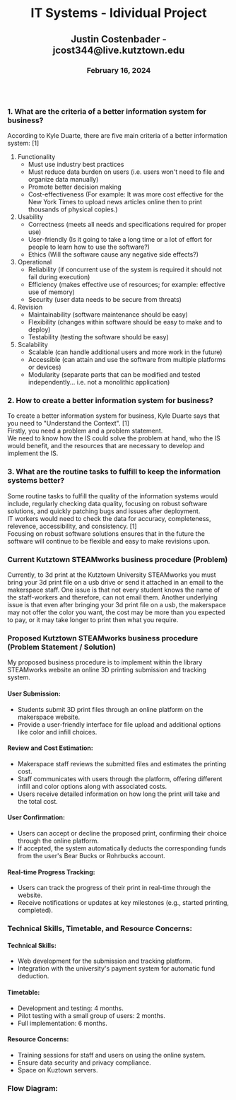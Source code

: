 <h1 align="center"> IT Systems - Idividual Project </h1>
<h2 align="center"> Justin Costenbader - jcost344@live.kutztown.edu </h2>
<h3 align="center"> February 16, 2024 </h3>
<p>
<br>
<br>
</p>

### 1. What are the criteria of a better information system for business?

According to Kyle Duarte, there are five main criteria of a better information system: [1]
1. Functionality
    * Must use industry best practices
    * Must reduce data burden on users (i.e. users won't need to file and organize data manually)
    * Promote better decision making
    * Cost-effectiveness (For example: It was more cost effective for the New York Times to upload news articles online then to print thousands of physical copies.)
2. Usability
    * Correctness (meets all needs and specifications required for proper use)
    * User-friendly (Is it going to take a long time or a lot of effort for people to learn how to use the software?)
    * Ethics (Will the software cause any negative side effects?)
3. Operational
    * Reliability (if concurrent use of the system is required it should not fail during execution)
    * Efficiency (makes effective use of resources; for example: effective use of memory)
    * Security (user data needs to be secure from threats)
4. Revision
    * Maintainability (software maintenance should be easy)
    * Flexibility (changes within software should be easy to make and to deploy)
    * Testability (testing the software should be easy)
5. Scalability
    * Scalable (can handle additional users and more work in the future)
    * Accessible (can attain and use the software from multiple platforms or devices)
    * Modularity (separate parts that can be modified and tested independently... i.e. not a monolithic application)

### 2. How to create a better information system for business?

To create a better information system for business, Kyle Duarte says that you need to "Understand the Context". [1]
<br>
Firstly, you need a problem and a problem statement.
<br>
We need to know how the IS could solve the problem at hand, who the IS would benefit, and the resources that are necessary to develop and implement the IS.

### 3. What are the routine tasks to fulfill to keep the information systems better?

Some routine tasks to fulfill the quality of the information systems would include, regularly checking data quality, focusing on robust software solutions, and quickly patching bugs and issues after deployment.
<br>
IT workers would need to check the data for accuracy, completeness, relevence, accessibility, and consistency. [1]
<br>
Focusing on robust software solutions ensures that in the future the software will continue to be flexible and easy to make revisions upon.


### Current Kutztown STEAMworks business procedure (Problem)

Currently, to 3d print at the Kutztown University STEAMworks you must bring your 3d print file on a usb drive or send it attached in an email to the makerspace staff. 
One issue is that not every student knows the name of the staff-workers and therefore, can not email them.
Another underlying issue is that even after bringing your 3d print file on a usb, the makerspace may not offer the color you want, the cost may be more than you expected to pay, or it may take longer to print then what you require.

### Proposed Kutztown STEAMworks business procedure (Problem Statement / Solution)

My proposed business procedure is to implement within the library STEAMworks website an online 3D printing submission and tracking system.

#### User Submission:
* Students submit 3D print files through an online platform on the makerspace website.
* Provide a user-friendly interface for file upload and additional options like color and infill choices.

#### Review and Cost Estimation:
* Makerspace staff reviews the submitted files and estimates the printing cost.
* Staff communicates with users through the platform, offering different infill and color options along with associated costs.
* Users receive detailed information on how long the print will take and the total cost.

#### User Confirmation:
* Users can accept or decline the proposed print, confirming their choice through the online platform.
* If accepted, the system automatically deducts the corresponding funds from the user's Bear Bucks or Rohrbucks account.

#### Real-time Progress Tracking:
* Users can track the progress of their print in real-time through the website.
* Receive notifications or updates at key milestones (e.g., started printing, completed).

### Technical Skills, Timetable, and Resource Concerns:

#### Technical Skills:
* Web development for the submission and tracking platform.
* Integration with the university's payment system for automatic fund deduction.
  
#### Timetable:
* Development and testing: 4 months.
* Pilot testing with a small group of users: 2 months.
* Full implementation: 6 months.

#### Resource Concerns:
* Training sessions for staff and users on using the online system.
* Ensure data security and privacy compliance.
* Space on Kuztown servers.

### Flow Diagram:

